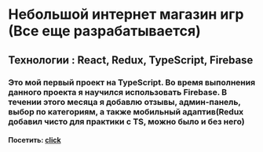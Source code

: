 # Небольшой интернет магазин игр (Все еще разрабатывается)
## Технологии : React, Redux, TypeScript, Firebase
### Это мой первый проект на TypeScript. Во время выполнения данного проекта я научился использовать Firebase. В течении этого месяца я добавлю отзывы, админ-панель, выбор по категориям, а также мобильный адаптив(Redux добавил чисто для практики с TS, можно было и без него)
#### Посетить: [click](https://dr1zzle1.github.io/game-store)
